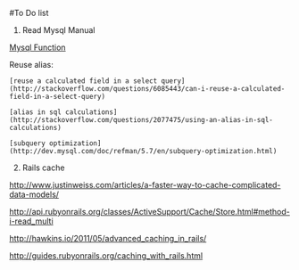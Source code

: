#To Do list

1. Read Mysql Manual

  [Mysql Function](http://dev.mysql.com/doc/refman/5.7/en/functions.html)
  
  Reuse alias:
  
    [reuse a calculated field in a select query](http://stackoverflow.com/questions/6085443/can-i-reuse-a-calculated-field-in-a-select-query)
    
    [alias in sql calculations](http://stackoverflow.com/questions/2077475/using-an-alias-in-sql-calculations)
    
    [subquery optimization](http://dev.mysql.com/doc/refman/5.7/en/subquery-optimization.html)
    
2. Rails cache

  http://www.justinweiss.com/articles/a-faster-way-to-cache-complicated-data-models/
  
  http://api.rubyonrails.org/classes/ActiveSupport/Cache/Store.html#method-i-read_multi
  
  http://hawkins.io/2011/05/advanced_caching_in_rails/
  
  http://guides.rubyonrails.org/caching_with_rails.html
